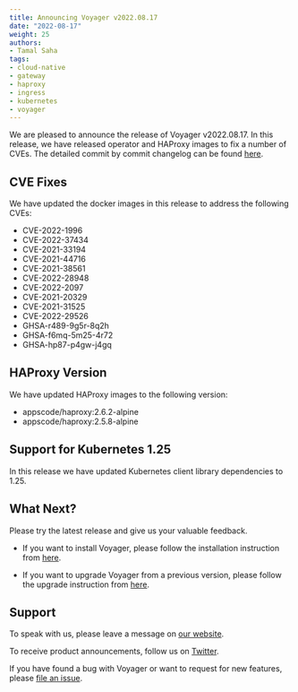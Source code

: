 ```yaml
---
title: Announcing Voyager v2022.08.17
date: "2022-08-17"
weight: 25
authors:
- Tamal Saha
tags:
- cloud-native
- gateway
- haproxy
- ingress
- kubernetes
- voyager
---
```


We are pleased to announce the release of Voyager v2022.08.17. In this release, we have released operator and HAProxy images to fix a number of CVEs. The detailed commit by commit changelog can be found [here](https://github.com/voyagermesh/CHANGELOG/blob/master/releases/v2022.08.17/README.md).

## **CVE Fixes**

We have updated the docker images in this release to address the following CVEs:

- CVE-2022-1996
- CVE-2022-37434
- CVE-2021-33194
- CVE-2021-44716
- CVE-2021-38561
- CVE-2022-28948
- CVE-2022-2097
- CVE-2021-20329
- CVE-2021-31525
- CVE-2022-29526
- GHSA-r489-9g5r-8q2h
- GHSA-f6mq-5m25-4r72
- GHSA-hp87-p4gw-j4gq

## **HAProxy Version**

We have updated HAProxy images to the following version:

- appscode/haproxy:2.6.2-alpine
- appscode/haproxy:2.5.8-alpine

## **Support for Kubernetes 1.25**

In this release we have updated Kubernetes client library dependencies to 1.25.

## What Next?

Please try the latest release and give us your valuable feedback.

* If you want to install Voyager, please follow the installation instruction from [here](https://voyagermesh.com/docs/latest/setup).

* If you want to upgrade Voyager from a previous version, please follow the upgrade instruction from [here](https://voyagermesh.com/docs/latest/setup/upgrade/).

## Support

To speak with us, please leave a message on [our website](https://appscode.com/contact/).

To receive product announcements, follow us on [Twitter](https://twitter.com/Voyagermesh).

If you have found a bug with Voyager or want to request for new features, please [file an issue](https://github.com/voyagermesh/project/issues/new).
